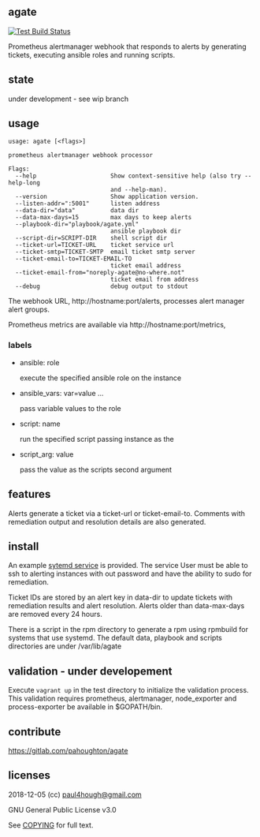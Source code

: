 ## agate

[![Test Build Status](https://travis-ci.org/pahoughton/agate.png)](https://travis-ci.org/pahoughton/agate)

Prometheus alertmanager webhook that responds to alerts by generating
tickets, executing ansible roles and running scripts.

## state

under development - see wip branch

## usage

```
usage: agate [<flags>]

prometheus alertmanager webhook processor

Flags:
  --help                     Show context-sensitive help (also try --help-long
                             and --help-man).
  --version                  Show application version.
  --listen-addr=":5001"      listen address
  --data-dir="data"          data dir
  --data-max-days=15         max days to keep alerts
  --playbook-dir="playbook/agate.yml"
                             ansible playbook dir
  --script-dir=SCRIPT-DIR    shell script dir
  --ticket-url=TICKET-URL    ticket service url
  --ticket-smtp=TICKET-SMTP  email ticket smtp server
  --ticket-email-to=TICKET-EMAIL-TO
                             ticket email address
  --ticket-email-from="noreply-agate@no-where.not"
                             ticket email from address
  --debug                    debug output to stdout

```

The webhook URL, http://hostname:port/alerts, processes alert manager
alert groups.

Prometheus metrics are available via http://hostname:port/metrics,

### labels

* ansible: role

  execute the specified ansible role on the instance

* ansible_vars: var=value ...

  pass variable values to the role

* script: name

  run the specified script passing instance as the

* script_arg: value

  pass the value as the scripts second argument

## features

Alerts generate a ticket via a ticket-url or ticket-email-to.
Comments with remediation output and resolution details are also generated.

## install

An example [sytemd service](../master/agate.service) is
provided. The service User must be able to ssh to alerting instances
with out password and have the ability to sudo for remediation.

Ticket IDs are stored by an alert key in data-dir to update tickets with
remediation results and alert resolution. Alerts older than
data-max-days are removed every 24 hours.

There is a script in the rpm directory to generate a rpm using
rpmbuild for systems that use systemd. The default data, playbook and
scripts directories are under /var/lib/agate

## validation - under developement

Execute `vagrant up` in the test directory to initialize the
validation process. This validation requires prometheus, alertmanager,
node_exporter and process-exporter be available in $GOPATH/bin.

## contribute

https://gitlab.com/pahoughton/agate

## licenses

2018-12-05 (cc) <paul4hough@gmail.com>

GNU General Public License v3.0

See [COPYING](../master/COPYING) for full text.
